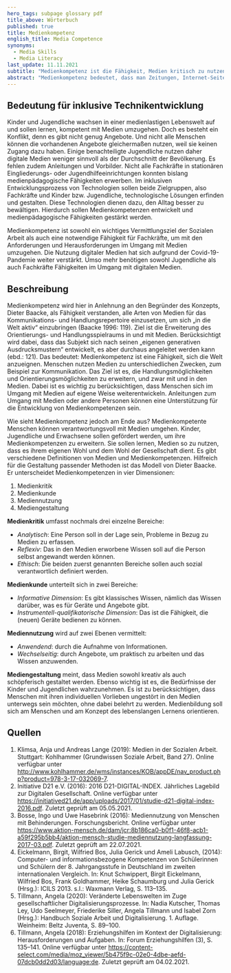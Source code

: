 ```yaml
---
hero_tags: subpage glossary pdf
title_above: Wörterbuch
published: true
title: Medienkompetenz
english_title: Media Competence
synonyms:
  - Media Skills
  - Media Literacy
last_update: 11.11.2021
subtitle: "Medienkompetenz ist die Fähigkeit, Medien kritisch zu nutzen, zu verstehen und zu bewerten."
abstract: "Medienkompetenz bedeutet, dass man Zeitungen, Internet-Seiten, soziale Netzwerke und andere Medien verantwortungsbewusst und kritisch verwendet. Das heißt, dass man die Medien selbst und die Inhalte hinterfragt und richtig deutet. Und dass man nicht alles, was dort zu lesen, zu sehen oder zu hören ist, für wahr hält. Bei eigenen Inhalten bedeutet Medienkompetenz auch, dass man diese verantwortungsvoll und ethisch korrekt erstellt und verbreitet."
---
```


## Bedeutung für inklusive Technikentwicklung

Kinder und Jugendliche wachsen in einer medienlastigen Lebenswelt auf und sollen lernen, kompetent mit Medien umzugehen. Doch es besteht ein Konflikt, denn es gibt nicht genug Angebote. Und nicht alle Menschen können die vorhandenen Angebote gleichermaßen nutzen, weil sie keinen Zugang dazu haben. Einige benachteiligte Jugendliche nutzen daher digitale Medien weniger sinnvoll als der Durchschnitt der Bevölkerung. Es fehlen zudem Anleitungen und Vorbilder. Nicht alle Fachkräfte in stationären Eingliederungs- oder Jugendhilfeeinrichtungen konnten bislang medienpädagogische Fähigkeiten erwerben. Im inklusiven Entwicklungsprozess von Technologien sollen beide Zielgruppen, also Fachkräfte und Kinder bzw. Jugendliche, technologische Lösungen erfinden und gestalten. Diese Technologien dienen dazu, den Alltag besser zu bewältigen. Hierdurch sollen Medienkompetenzen entwickelt und medienpädagogische Fähigkeiten gestärkt werden.

Medienkompetenz ist sowohl ein wichtiges Vermittlungsziel der Sozialen Arbeit als auch eine notwendige Fähigkeit für Fachkräfte, um mit den Anforderungen und Herausforderungen im Umgang mit Medien umzugehen. Die Nutzung digitaler Medien hat sich aufgrund der Covid-19-Pandemie weiter verstärkt. Umso mehr benötigen sowohl Jugendliche als auch Fachkräfte Fähigkeiten im Umgang mit digitalen Medien.

## Beschreibung

Medienkompetenz wird hier in Anlehnung an den Begründer des Konzepts, Dieter Baacke, als Fähigkeit verstanden, alle Arten von Medien für das Kommunikations- und Handlungsrepertoire einzusetzen, um sich „in die Welt aktiv“ einzubringen (Baacke 1996: 119). Ziel ist die Erweiterung des Orientierungs- und Handlungsspielraums in und mit Medien. Berücksichtigt wird dabei, dass das Subjekt sich nach seinen „eigenen generativen Ausdrucksmustern“ entwickelt, es aber durchaus angeleitet werden kann (ebd.: 121). Das bedeutet: Medienkompetenz ist eine Fähigkeit, sich die Welt anzueignen. Menschen nutzen Medien zu unterschiedlichen Zwecken, zum Beispiel zur Kommunikation. Das Ziel ist es, die Handlungsmöglichkeiten und Orientierungsmöglichkeiten zu erweitern, und zwar mit und in den Medien. Dabei ist es wichtig zu berücksichtigen, dass Menschen sich im Umgang mit Medien auf eigene Weise weiterentwickeln. Anleitungen zum Umgang mit Medien oder andere Personen können eine Unterstützung für die Entwicklung von Medienkompetenzen sein.

Wie sieht Medienkompetenz jedoch am Ende aus? Medienkompetente Menschen können verantwortungsvoll mit Medien umgehen. Kinder, Jugendliche und Erwachsene sollen gefördert werden, um ihre Medienkompetenzen zu erweitern. Sie sollen lernen, Medien so zu nutzen, dass es ihrem eigenen Wohl und dem Wohl der Gesellschaft dient. Es gibt verschiedene Definitionen von Medien und Medienkompetenzen. Hilfreich für die Gestaltung passender Methoden ist das Modell von Dieter Baacke. Er unterscheidet Medienkompetenzen in vier Dimensionen:
1. Medienkritik
2. Medienkunde
3. Mediennutzung 
4. Mediengestaltung


**Medienkritik** umfasst nochmals drei einzelne Bereiche:
- _Analytisch_: Eine Person soll in der Lage sein, Probleme in Bezug zu Medien zu erfassen. 
- _Reflexiv_: Das in den Medien erworbene Wissen soll auf die Person selbst angewandt werden können.
- _Ethisch_: Die beiden zuerst genannten Bereiche sollen auch sozial verantwortlich definiert werden.


**Medienkunde** unterteilt sich in zwei Bereiche:
- _Informative Dimension_: Es gibt klassisches Wissen, nämlich das Wissen darüber, was es für Geräte und Angebote gibt. 
- _Instrumentell-qualifikatorische Dimension_: Das ist die Fähigkeit, die (neuen) Geräte bedienen zu können.


**Mediennutzung** wird auf zwei Ebenen vermittelt:
- _Anwendend_: durch die Aufnahme von Informationen. 
- _Wechselseitig_: durch Angebote, um praktisch zu arbeiten und das Wissen anzuwenden.

**Mediengestaltung** meint, dass Medien sowohl kreativ als auch schöpferisch gestaltet werden. Ebenso wichtig ist es, die Bedürfnisse der Kinder und Jugendlichen wahrzunehmen. Es ist zu berücksichtigen, dass Menschen mit ihren individuellen Vorlieben ungestört in den Medien unterwegs sein möchten, ohne dabei belehrt zu werden. Medienbildung soll sich am Menschen und am Konzept des lebenslangen Lernens orientieren.

## Quellen

1. Klimsa, Anja und Andreas Lange (2019): Medien in der Sozialen Arbeit. Stuttgart: Kohlhammer (Grundwissen Soziale Arbeit, Band 27). Online verfügbar unter <http://www.kohlhammer.de/wms/instances/KOB/appDE/nav_product.php?product=978-3-17-032069-7>.
2. Initiative D21 e.V. (2016): 2016 D21-DIGITAL-INDEX. Jährliches Lagebild zur Digitalen Gesellschaft. Online verfügbar unter <https://initiatived21.de/app/uploads/2017/01/studie-d21-digital-index-2016.pdf>. Zuletzt geprüft am 05.05.2021.
3. Bosse, Ingo und Uwe Hasebrink (2016): Mediennutzung von Menschen mit Behinderungen. Forschungsbericht. Online verfügbar unter <https://www.aktion-mensch.de/dam/jcr:8b186ca0-b0f1-46f8-acb1-a59f295b5bb4/aktion-mensch-studie-mediennutzung-langfassung-2017-03.pdf>. Zuletzt geprüft am 22.07.2021.
4. Eickelmann, Birgit, Wilfried Bos, Julia Gerick und Ameli Labusch, (2014): Computer- und informationsbezogene Kompetenzen von Schülerinnen und Schülern der 8. Jahrgangsstufe in Deutschland im zweiten internationalen Vergleich. In: Knut Schwippert, Birgit Eickelmann, Wilfried Bos, Frank Goldhammer, Heike Schaumburg und Julia Gerick (Hrsg.): ICILS 2013. s.l.: Waxmann Verlag, S. 113–135.
5. Tillmann, Angela (2020): Veränderte Lebenswelten im Zuge gesellschaftlicher Digitalisierungsprozesse. In: Nadia Kutscher, Thomas Ley, Udo Seelmeyer, Friederike Siller, Angela Tillmann und Isabel Zorn (Hrsg.): Handbuch Soziale Arbeit und Digitalisierung. 1. Auflage. Weinheim: Beltz Juventa, S. 89–100.
6. Tillmann, Angela (2018): Erziehungshilfen im Kontext der Digitalisierung: Herausforderungen und Aufgaben. In: Forum Erziehungshilfen (3), S. 135–141. Online verfügbar unter <https://content-select.com/media/moz_viewer/5b475f9c-02e0-4dbe-aefd-07dcb0dd2d03/language:de>. Zuletzt geprüft am 04.02.2021.
